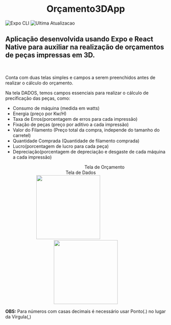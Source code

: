 <h1 align="center"> Orçamento3DApp </h1>

![Expo CLI](https://img.shields.io/badge/Expo-0.6.2-lightgrey)
![Ultima Atualizacao](https://img.shields.io/badge/realease%20date%3A-december%202022-orange)

<h2>Aplicação desenvolvida usando Expo e React Native para auxiliar na realização de orçamentos de peças impressas em 3D.</h2> <br>
<p>Conta com duas telas simples e campos a serem preenchidos antes de realizar o cálculo do orçamento. <p> Na tela DADOS, temos campos essenciais para realizar o cálculo   de precificação das peças, como: 
<ul> 
  <li>Consumo de máquina (medida em watts)</li>
  <li>Energia (preço por Kw/H)</li>
  <li>Taxa de Erros(porcentagem de erros para cada impressão)</li>
  <li>Fixação de peças (preço por aditivo a cada impressão)</li> 
  <li>Valor do Filamento (Preço total da compra, independe do tamanho do carretel)</li>
  <li>Quantidade Comprada (Quantidade de filamento comprada)</li>
  <li>Lucro(porcentagem de lucro para cada peça)</li>
  <li>Depreciação(porcentagem de depreciação e desgaste de cada máquina a cada impressão)</li>
</ul>

<div>
&#160&#160&#160&#160&#160&#160&#160&#160&#160&#160&#160&#160&#160&#160&#160&#160&#160&#160&#160&#160&#160&#160&#160&#160&#160&#160&#160&#160&#160&#160&#160&#160&#160&#160&#160&#160&#160&#160&#160&#160&#160&#160&#160&#160&#160&#160&#160&#160&#160&#160&#160&#160&#160&#160&#160&#160&#160&#160&#160&#160&#160&#160
Tela de Orçamento 
&#160&#160&#160&#160&#160&#160&#160&#160&#160&#160&#160&#160&#160&#160&#160&#160&#160&#160&#160&#160&#160&#160&#160&#160&#160&#160&#160&#160&#160&#160&#160&#160&#160&#160&#160&#160&#160&#160&#160&#160&#160&#160&#160&#160&#160&#160&#160
Tela de Dados
</div>

<div align="center" >
<img src="https://user-images.githubusercontent.com/28853497/224380304-ecc6f5e3-0657-4328-ad02-4b6258a75c9c.jpeg" width="200" />
&#160&#160&#160&#160&#160&#160&#160&#160&#160&#160&#160&#160&#160&#160&#160&#160&#160&#160&#160&#160&#160&#160&#160&#160&#160&#160&#160
<img src="https://user-images.githubusercontent.com/28853497/224381317-a5a7378e-d994-4ad4-ae4f-aafe06b2703b.jpeg" width="200"/>
</div>

<b>OBS: </b>Para números com casas decimais é necessário usar Ponto(.) no lugar da Vírgula(,)
